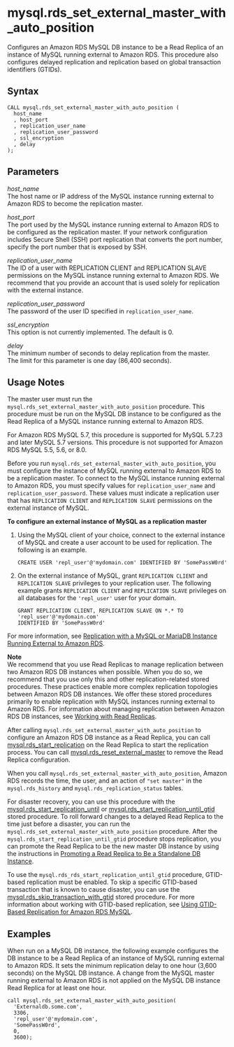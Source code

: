 # mysql\.rds\_set\_external\_master\_with\_auto\_position<a name="mysql_rds_set_external_master_with_auto_position"></a>

Configures an Amazon RDS MySQL DB instance to be a Read Replica of an instance of MySQL running external to Amazon RDS\. This procedure also configures delayed replication and replication based on global transaction identifiers \(GTIDs\)\.

## Syntax<a name="mysql_rds_set_external_master_with_auto_position-syntax"></a>

```
CALL mysql.rds_set_external_master_with_auto_position (
  host_name
  , host_port
  , replication_user_name
  , replication_user_password
  , ssl_encryption
  , delay
);
```

## Parameters<a name="mysql_rds_set_external_master_with_auto_position-parameters"></a>

 *host\_name*   
The host name or IP address of the MySQL instance running external to Amazon RDS to become the replication master\.

 *host\_port*   
The port used by the MySQL instance running external to Amazon RDS to be configured as the replication master\. If your network configuration includes Secure Shell \(SSH\) port replication that converts the port number, specify the port number that is exposed by SSH\.

 *replication\_user\_name*   
The ID of a user with REPLICATION CLIENT and REPLICATION SLAVE permissions on the MySQL instance running external to Amazon RDS\. We recommend that you provide an account that is used solely for replication with the external instance\.

 *replication\_user\_password*   
The password of the user ID specified in `replication_user_name`\.

 *ssl\_encryption*   
This option is not currently implemented\.  The default is 0\.

 *delay*   
The minimum number of seconds to delay replication from the master\.  
The limit for this parameter is one day \(86,400 seconds\)\.

## Usage Notes<a name="mysql_rds_set_external_master_with_auto_position-usage-notes"></a>

The master user must run the `mysql.rds_set_external_master_with_auto_position` procedure\. This procedure must be run on the MySQL DB instance to be configured as the Read Replica of a MySQL instance running external to Amazon RDS\. 

For Amazon RDS MySQL 5\.7, this procedure is supported for MySQL 5\.7\.23 and later MySQL 5\.7 versions\. This procedure is not supported for Amazon RDS MySQL 5\.5, 5\.6, or 8\.0\.

Before you run `mysql.rds_set_external_master_with_auto_position`, you must configure the instance of MySQL running external to Amazon RDS to be a replication master\. To connect to the MySQL instance running external to Amazon RDS, you must specify values for `replication_user_name` and `replication_user_password`\. These values must indicate a replication user that has `REPLICATION CLIENT` and `REPLICATION SLAVE` permissions on the external instance of MySQL\. 

**To configure an external instance of MySQL as a replication master**

1. Using the MySQL client of your choice, connect to the external instance of MySQL and create a user account to be used for replication\. The following is an example\.

   ```
   CREATE USER 'repl_user'@'mydomain.com' IDENTIFIED BY 'SomePassW0rd'
   ```

1. On the external instance of MySQL, grant `REPLICATION CLIENT` and `REPLICATION SLAVE` privileges to your replication user\. The following example grants `REPLICATION CLIENT` and `REPLICATION SLAVE` privileges on all databases for the `'repl_user'` user for your domain\.

   ```
   GRANT REPLICATION CLIENT, REPLICATION SLAVE ON *.* TO 'repl_user'@'mydomain.com' 
   IDENTIFIED BY 'SomePassW0rd'
   ```

For more information, see [Replication with a MySQL or MariaDB Instance Running External to Amazon RDS](MySQL.Procedural.Importing.External.Repl.md)\.

**Note**  
We recommend that you use Read Replicas to manage replication between two Amazon RDS DB instances when possible\. When you do so, we recommend that you use only this and other replication\-related stored procedures\. These practices enable more complex replication topologies between Amazon RDS DB instances\. We offer these stored procedures primarily to enable replication with MySQL instances running external to Amazon RDS\. For information about managing replication between Amazon RDS DB instances, see [Working with Read Replicas](USER_ReadRepl.md)\.

After calling `mysql.rds_set_external_master_with_auto_position` to configure an Amazon RDS DB instance as a Read Replica, you can call [mysql\.rds\_start\_replication](mysql_rds_start_replication.md) on the Read Replica to start the replication process\. You can call [mysql\.rds\_reset\_external\_master](mysql_rds_reset_external_master.md) to remove the Read Replica configuration\.

When you call `mysql.rds_set_external_master_with_auto_position`, Amazon RDS records the time, the user, and an action of `"set master"` in the `mysql.rds_history` and `mysql.rds_replication_status` tables\.

For disaster recovery, you can use this procedure with the [mysql\.rds\_start\_replication\_until](mysql_rds_start_replication_until.md) or [mysql\.rds\_start\_replication\_until\_gtid](mysql_rds_start_replication_until_gtid.md) stored procedure\. To roll forward changes to a delayed Read Replica to the time just before a disaster, you can run the `mysql.rds_set_external_master_with_auto_position` procedure\. After the `mysql.rds_start_replication_until_gtid` procedure stops replication, you can promote the Read Replica to be the new master DB instance by using the instructions in [Promoting a Read Replica to Be a Standalone DB Instance](USER_ReadRepl.md#USER_ReadRepl.Promote)\. 

To use the `mysql.rds_rds_start_replication_until_gtid` procedure, GTID\-based replication must be enabled\. To skip a specific GTID\-based transaction that is known to cause disaster, you can use the [mysql\.rds\_skip\_transaction\_with\_gtid](mysql_rds_skip_transaction_with_gtid.md) stored procedure\. For more information about working with GTID\-based replication, see [Using GTID\-Based Replication for Amazon RDS MySQL](mysql-replication-gtid.md)\.

## Examples<a name="mysql_rds_set_external_master_with_auto_position-examples"></a>

When run on a MySQL DB instance, the following example configures the DB instance to be a Read Replica of an instance of MySQL running external to Amazon RDS\. It sets the minimum replication delay to one hour \(3,600 seconds\) on the MySQL DB instance\. A change from the MySQL master running external to Amazon RDS is not applied on the MySQL DB instance Read Replica for at least one hour\.

```
call mysql.rds_set_external_master_with_auto_position(
  'Externaldb.some.com',
  3306,
  'repl_user'@'mydomain.com',
  'SomePassW0rd',
  0,
  3600);
```